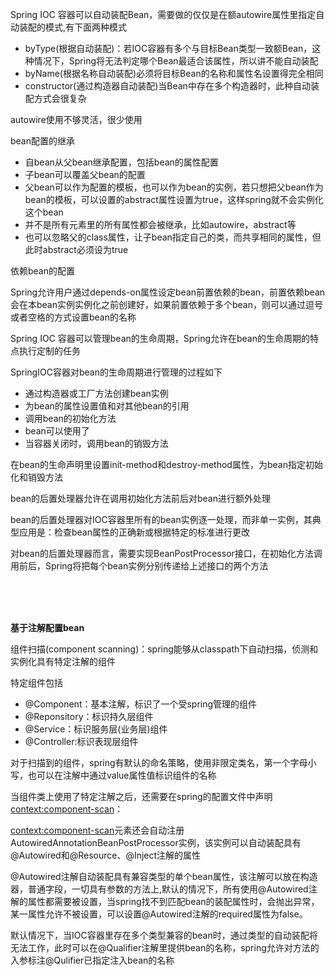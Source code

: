 Spring IOC 容器可以自动装配Bean，需要做的仅仅是在<bean>额autowire属性里指定自动装配的模式,有下面两种模式
- byType(根据自动装配)：若IOC容器有多个与目标Bean类型一致额Bean，这种情况下，Spring将无法判定哪个Bean最适合该属性，所以讲不能自动装配
- byName(根据名称自动装配)必须将目标Bean的名称和属性名设置得完全相同
- constructor(通过构造器自动装配)当Bean中存在多个构造器时，此种自动装配方式会很复杂

autowire使用不够灵活，很少使用


bean配置的继承

- 自bean从父bean继承配置，包括bean的属性配置
- 子bean可以覆盖父bean的配置
- 父bean可以作为配置的模板，也可以作为bean的实例，若只想把父bean作为bean的模板，可以设置<bean>的abstract属性设置为true，这样spring就不会实例化这个bean
- 并不是所有<bean>元素里的所有属性都会被继承，比如autowire，abstract等
- 也可以忽略父的class属性，让子bean指定自己的类，而共享相同的属性，但此时abstract必须设为true

依赖bean的配置

Spring允许用户通过depends-on属性设定bean前置依赖的bean，前置依赖bean会在本bean实例实例化之前创建好，如果前置依赖于多个bean，则可以通过逗号或者空格的方式设置bean的名称



Spring IOC 容器可以管理bean的生命周期，Spring允许在bean的生命周期的特点执行定制的任务

SpringIOC容器对bean的生命周期进行管理的过程如下
- 通过构造器或工厂方法创建bean实例
- 为bean的属性设置值和对其他bean的引用
- 调用bean的初始化方法
- bean可以使用了
- 当容器关闭时，调用bean的销毁方法

在bean的生命声明里设置init-method和destroy-method属性，为bean指定初始化和销毁方法

bean的后置处理器允许在调用初始化方法前后对bean进行额外处理

bean的后置处理器对IOC容器里所有的bean实例逐一处理，而非单一实例，其典型应用是：检查bean属性的正确新或根据特定的标准进行更改

对bean的后置处理器而言，需要实现BeanPostProcessor接口，在初始化方法调用前后，Spring将把每个bean实例分别传递给上述接口的两个方法

<br/><br/><br/>


**基于注解配置bean**

组件扫描(component scanning)：spring能够从classpath下自动扫描，侦测和实例化具有特定注解的组件

 特定组件包括
 - @Component：基本注解，标识了一个受spring管理的组件
 - @Reponsitory：标识持久层组件
 - @Service：标识服务层(业务层)组件
 - @Controller:标识表现层组件

对于扫描到的组件，spring有默认的命名策略，使用非限定类名，第一个字母小写，也可以在注解中通过value属性值标识组件的名称

当组件类上使用了特定注解之后，还需要在spring的配置文件中声明<context:component-scan>：

<context:component-scan>元素还会自动注册AutowiredAnnotationBeanPostProcessor实例，该实例可以自动装配具有@Autowired和@Resource、@Inject注解的属性

@Autowired注解自动装配具有兼容类型的单个bean属性，该注解可以放在构造器，普通字段，一切具有参数的方法上,默认的情况下，所有使用@Autowired注解的属性都需要被设置，当spring找不到匹配bean的装配属性时，会抛出异常，某一属性允许不被设置，可以设置@Autowired注解的required属性为false。

默认情况下，当IOC容器里存在多个类型兼容的bean时，通过类型的自动装配将无法工作，此时可以在@Qualifier注解里提供bean的名称，spring允许对方法的入参标注@Qulifier已指定注入bean的名称

